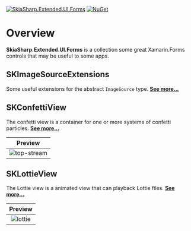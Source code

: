 [![SkiaSharp.Extended.UI.Forms](https://img.shields.io/nuget/vpre/SkiaSharp.Extended.UI.Forms.svg?maxAge=2592000)](https://www.nuget.org/packages/SkiaSharp.Extended.UI.Forms)  [![NuGet](https://img.shields.io/nuget/dt/SkiaSharp.Extended.UI.Forms.svg)](https://www.nuget.org/packages/SkiaSharp.Extended.UI.Forms)

# Overview

**SkiaSharp.Extended.UI.Forms** is a collection some great Xamarin.Forms controls
that may be useful to some apps.

## SKImageSourceExtensions

Some useful extensions for the abstract `ImageSource` type. [**See more...**](skimagesourceextensions)

## SKConfettiView

The confetti view is a container for one or more systems of confetti particles. [**See more...**](skconfettiview)

| Preview |
| :-----: |
| ![top-stream](../../images/ui/controls/skconfettiview/top-stream.gif) |

## SKLottieView

The Lottie view is a animated view that can playback Lottie files. [**See more...**](sklottieview)

| Preview |
| :-----: |
| ![lottie](../../images/ui/controls/sklottieview/lottie.gif) |
